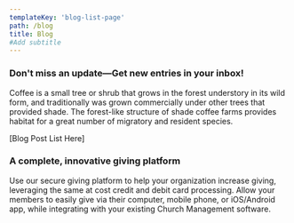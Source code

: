 ```yaml
---
templateKey: 'blog-list-page'
path: /blog
title: Blog
#Add subtitle
---
```

### Don't miss an update—Get new entries in your inbox!
Coffee is a small tree or shrub that grows in the forest understory in its wild form, and traditionally was grown commercially under other trees that provided shade. The forest-like structure of shade coffee farms provides habitat for a great number of migratory and resident species.

[Blog Post List Here]

### A complete, innovative giving platform
Use our secure giving platform to help your organization increase giving, leveraging the same at cost credit and debit card processing. Allow your members to easily give via their computer, mobile phone, or iOS/Android app, while integrating with your existing Church Management software.
